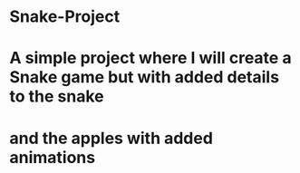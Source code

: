 # Snake-Project

# A simple project where I will create a Snake game but with added details to the snake 
# and the apples with added animations
